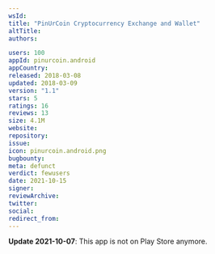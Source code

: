 ```yaml
---
wsId: 
title: "PinUrCoin Cryptocurrency Exchange and Wallet"
altTitle: 
authors:

users: 100
appId: pinurcoin.android
appCountry: 
released: 2018-03-08
updated: 2018-03-09
version: "1.1"
stars: 5
ratings: 16
reviews: 13
size: 4.1M
website: 
repository: 
issue: 
icon: pinurcoin.android.png
bugbounty: 
meta: defunct
verdict: fewusers
date: 2021-10-15
signer: 
reviewArchive:
twitter: 
social:
redirect_from:
---
```


**Update 2021-10-07**: This app is not on Play Store anymore.

